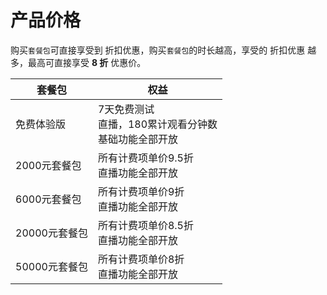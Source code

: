 # 产品价格

购买`套餐包`可直接享受到 折扣优惠，购买`套餐包`的时长越高，享受的 折扣优惠 越多，最高可直接享受 **8 折** 优惠价。    

| 套餐包        | 权益                                                       |
| ------------- | ---------------------------------------------------------- |
| 免费体验版    | 7天免费测试<br>直播，180累计观看分钟数<br>基础功能全部开放 |
| 2000元套餐包  | 所有计费项单价9.5折<br>直播功能全部开放                    |
| 6000元套餐包  | 所有计费项单价9折<br>直播功能全部开放                      |
| 20000元套餐包 | 所有计费项单价8.5折<br>直播功能全部开放                    |
| 50000元套餐包 | 所有计费项单价8折<br>直播功能全部开放                      |